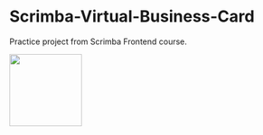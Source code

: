 # Scrimba-Virtual-Business-Card

Practice project from Scrimba Frontend course.

<img src="https://github.com/LacChe/Scrimba-Virtual-Business-Card/blob/main/pics/1.JPG" width="128" />
